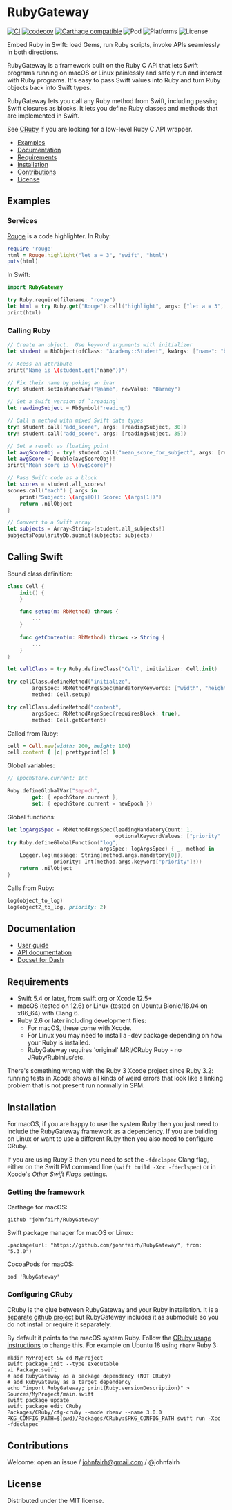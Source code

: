 <!--
RubyGateway
README.md
Distributed under the MIT license, see LICENSE.
-->

# RubyGateway

[![CI](https://travis-ci.org/johnfairh/RubyGateway.svg?branch=master)](https://travis-ci.org/johnfairh/RubyGateway)
[![codecov](https://codecov.io/gh/johnfairh/RubyGateway/branch/master/graph/badge.svg)](https://codecov.io/gh/johnfairh/RubyGateway)
[![Carthage compatible](https://img.shields.io/badge/Carthage-compatible-4BC51D.svg?style=flat)](https://github.com/Carthage/Carthage)
![Pod](https://cocoapod-badges.herokuapp.com/v/RubyGateway/badge.png)
![Platforms](https://img.shields.io/badge/platform-macOS%20%7C%20linux-lightgrey.svg)
![License](https://cocoapod-badges.herokuapp.com/l/RubyGateway/badge.png)

Embed Ruby in Swift: load Gems, run Ruby scripts, invoke APIs seamlessly in
both directions.

RubyGateway is a framework built on the Ruby C API that lets Swift programs
running on macOS or Linux painlessly and safely run and interact with Ruby
programs.  It's easy to pass Swift values into Ruby and turn Ruby objects
back into Swift types.

RubyGateway lets you call any Ruby method from Swift, including passing Swift
closures as blocks.  It lets you define Ruby classes and methods that are
implemented in Swift.

See [CRuby](https://github.com/johnfairh/CRuby) if you are looking for a
low-level Ruby C API wrapper.

* [Examples](#examples)
* [Documentation](#documentation)
* [Requirements](#requirement)
* [Installation](#installation)
* [Contributions](#contributions)
* [License](#license)

## Examples

### Services

[Rouge](https://github.com/jneen/rouge) is a code highlighter.  In Ruby:
```ruby
require 'rouge'
html = Rouge.highlight("let a = 3", "swift", "html")
puts(html)
```

In Swift:
```swift
import RubyGateway

try Ruby.require(filename: "rouge")
let html = try Ruby.get("Rouge").call("highlight", args: ["let a = 3", "swift", "html"])
print(html)
```

### Calling Ruby

```swift
// Create an object.  Use keyword arguments with initializer
let student = RbObject(ofClass: "Academy::Student", kwArgs: ["name": "barney"])!

// Acess an attribute
print("Name is \(student.get("name"))")

// Fix their name by poking an ivar
try! student.setInstanceVar("@name", newValue: "Barney")

// Get a Swift version of `:reading`
let readingSubject = RbSymbol("reading")

// Call a method with mixed Swift data types
try! student.call("add_score", args: [readingSubject, 30])
try! student.call("add_score", args: [readingSubject, 35])

// Get a result as floating point
let avgScoreObj = try! student.call("mean_score_for_subject", args: [readingSubject])
let avgScore = Double(avgScoreObj)!
print("Mean score is \(avgScore)")

// Pass Swift code as a block
let scores = student.all_scores!
scores.call("each") { args in
    print("Subject: \(args[0]) Score: \(args[1])")
    return .nilObject
}

// Convert to a Swift array
let subjects = Array<String>(student.all_subjects!)
subjectsPopularityDb.submit(subjects: subjects)
```

## Calling Swift

Bound class definition:
```swift
class Cell {
    init() {
    }

    func setup(m: RbMethod) throws {
        ...
    }
    
    func getContent(m: RbMethod) throws -> String {
        ...
    }
}

let cellClass = try Ruby.defineClass("Cell", initializer: Cell.init)

try cellClass.defineMethod("initialize",
        argsSpec: RbMethodArgsSpec(mandatoryKeywords: ["width", "height"])
        method: Cell.setup)

try cellClass.defineMethod("content",
        argsSpec: RbMethodArgsSpec(requiresBlock: true),
        method: Cell.getContent)
```
Called from Ruby:
```ruby
cell = Cell.new(width: 200, height: 100)
cell.content { |c| prettyprint(c) }
```

Global variables:
```swift
// epochStore.current: Int

Ruby.defineGlobalVar("$epoch",
        get: { epochStore.current },
        set: { epochStore.current = newEpoch })
```

Global functions:
```swift
let logArgsSpec = RbMethodArgsSpec(leadingMandatoryCount: 1,
                                   optionalKeywordValues: ["priority" : 0])
try Ruby.defineGlobalFunction("log",
                              argsSpec: logArgsSpec) { _, method in
    Logger.log(message: String(method.args.mandatory[0]),
               priority: Int(method.args.keyword["priority"]!))
    return .nilObject
}
```
Calls from Ruby:
```ruby
log(object_to_log)
log(object2_to_log, priority: 2)
```

## Documentation

* [User guide](https://johnfairh.github.io/RubyGateway/user-guide.html)
* [API documentation](https://johnfairh.github.io/RubyGateway)
* [Docset for Dash](https://johnfairh.github.io/RubyGateway/docsets/RubyGateway.tgz)

## Requirements

* Swift 5.4 or later, from swift.org or Xcode 12.5+
* macOS (tested on 12.6) or Linux (tested on Ubuntu Bionic/18.04 on x86_64) with Clang 6.
* Ruby 2.6 or later including development files:
  * For macOS, these come with Xcode.
  * For Linux you may need to install a -dev package depending on how your Ruby
    is installed.
  * RubyGateway requires 'original' MRI/CRuby Ruby - no JRuby/Rubinius/etc.

There's something wrong with the Ruby 3 Xcode project since Ruby 3.2: running
tests in Xcode shows all kinds of weird errors that look like a linking problem 
that is not present run normally in SPM.

## Installation

For macOS, if you are happy to use the system Ruby then you just need to include
the RubyGateway framework as a dependency.  If you are building on Linux or want
to use a different Ruby then you also need to configure CRuby.

If you are using Ruby 3 then you need to set the `-fdeclspec` Clang flag, either
on the Swift PM command line (`swift build -Xcc -fdeclspec`) or in Xcode's
_Other Swift Flags_ settings.

### Getting the framework

Carthage for macOS:
```
github "johnfairh/RubyGateway"
```

Swift package manager for macOS or Linux:
```
.package(url: "https://github.com/johnfairh/RubyGateway", from: "5.3.0")
```

CocoaPods for macOS:
```
pod 'RubyGateway'
```

### Configuring CRuby

CRuby is the glue between RubyGateway and your Ruby installation.  It is a
[separate github project](https://github.com/johnfairh/CRuby) but RubyGateway
includes it as submodule so you do not install or require it separately.

By default it points to the macOS system Ruby.  Follow the [CRuby usage
instructions](https://github.com/johnfairh/CRuby#usage) to change
this.  For example on Ubuntu 18 using `rbenv` Ruby 3:
```shell
mkdir MyProject && cd MyProject
swift package init --type executable
vi Package.swift
# add RubyGateway as a package dependency (NOT CRuby)
# add RubyGateway as a target dependency
echo "import RubyGateway; print(Ruby.versionDescription)" > Sources/MyProject/main.swift
swift package update
swift package edit CRuby
Packages/CRuby/cfg-cruby --mode rbenv --name 3.0.0
PKG_CONFIG_PATH=$(pwd)/Packages/CRuby:$PKG_CONFIG_PATH swift run -Xcc -fdeclspec
```

## Contributions

Welcome: open an issue / johnfairh@gmail.com / @johnfairh

## License

Distributed under the MIT license.
